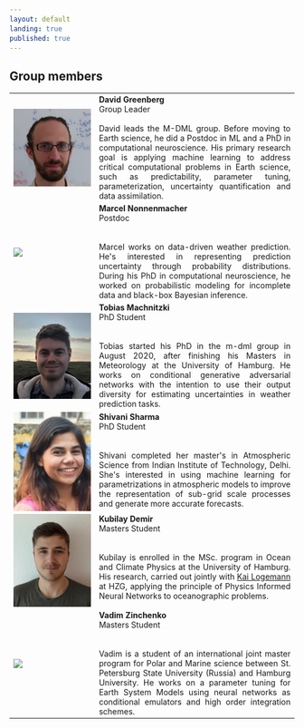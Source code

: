 ```yaml
---
layout: default
landing: true
published: true
---
```


## Group members
 <table border="0" style="width:100%; border-spacing: 10px">
  <colgroup>
    <col style="width:30%">
    <col>
  </colgroup>
  <tr>
    <td style="vertical-align:middle">
      <img align="center" src="dg.jpg" width="100%" style="margin: 0px 0px 0px 0px">
    </td>
    <td style="vertical-align:top; text-align:justify">
      <strong>David Greenberg</strong>
      <br/>
      Group Leader
      <br/><br/>
      David leads the M-DML group. Before moving to Earth science, he did a Postdoc in ML and a PhD in computational neuroscience.
      His primary research goal is applying machine learning to address critical computational problems in Earth science, such as predictability, parameter tuning, parameterization, uncertainty quantification and data assimilation. 
    </td>
  </tr>
  <tr>
    <td style="vertical-align:middle">
      <img align="center" src="marcel.png" width="100%" style="margin: 0px 0px 0px 0px">
    </td>
    <td style="vertical-align:top; text-align:justify">
      <strong>Marcel Nonnenmacher</strong><br/>
      Postdoc<br/><br/><br/>
      Marcel works on data-driven weather prediction. He's interested in representing prediction uncertainty through probability distributions. During his PhD in computational neuroscience, he worked on probabilistic modeling for incomplete data and black-box Bayesian inference.
    </td>
  </tr>
  <tr>
    <td style="vertical-align:middle">
      <img align="center" src="tobi.png" width="100%" style="margin: 0px 0px 0px 0px">
    </td>
    <td style="vertical-align:top; text-align:justify">
      <strong>Tobias Machnitzki</strong><br/>
      PhD Student<br/><br/><br/>
      Tobias started his PhD in the m-dml group in August 2020, after finishing his Masters in Meteorology at the University of Hamburg. 
      He works on conditional generative adversarial networks with the intention to use their output diversity for estimating uncertainties 
      in weather prediction tasks.
    </td>
  </tr>  
  <tr>
    <td style="vertical-align:middle">
      <img align="center" src="Shivani.jpg" width="100%" style="margin: 0px 0px 0px 0px">
    </td>
    <td style="vertical-align:top; text-align:justify">
      <strong>Shivani Sharma</strong><br/>
      PhD Student<br/><br/><br/>
      Shivani completed her master's in Atmospheric Science from Indian Institute of Technology, Delhi. She's interested in using machine learning for parametrizations in atmospheric models to improve the representation of sub-grid scale processes and generate more accurate forecasts.
    </td>
  </tr>
  
  <tr>
    <td style="vertical-align:middle">
      <img align="center" src="Kubi.jpeg" width="100%" style="margin: 0px 0px 0px 0px">
    </td>
    <td style="vertical-align:top; text-align:justify">
      <strong>Kubilay Demir</strong><br/>
      Masters Student<br/><br/><br/>
      Kubilay is enrolled in the MSc. program in Ocean and Climate Physics at the University of Hamburg. His research, carried out jointly with <a href = "https://www.hzg.de/institutes_platforms/coastal_research/system_analysis/matter_transport/staff/065065/index.php.en">Kai Logemann</a> at HZG, applying the principle of Physics Informed Neural Networks to oceanographic problems.
    </td>
  </tr>

  <tr>
    <td style="vertical-align:middle">
      <img align="center" src="vadim.jpeg" width="100%" style="margin: 0px 0px 0px 0px">
    </td>
    <td style="vertical-align:top; text-align:justify">
      <strong>Vadim Zinchenko</strong><br/>
      Masters Student<br/><br/><br/>
      Vadim is a student of an international joint master program for Polar and Marine science between St. Petersburg State University (Russia) and Hamburg University. He works on a parameter tuning for Earth System Models using neural networks as conditional emulators and high order integration schemes.
    </td>
  </tr>
  
   
  
</table> 
